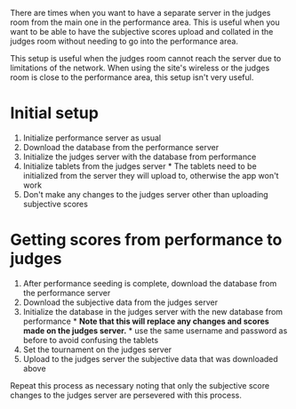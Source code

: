 There are times when you want to have a separate server in the judges room from the main one in the performance area.
This is useful when you want to be able to have the subjective scores upload and collated in the judges room without needing to go into the performance area.   

This setup is useful when the judges room cannot reach the server due to limitations of the network.
When using the site's wireless or the judges room is close to the performance area, this setup isn't very useful.


# Initial setup
  1. Initialize performance server as usual
  1. Download the database from the performance server
  1. Initialize the judges server with the database from performance
  1. Initialize tablets from the judges server
    * The tablets need to be initialized from the server they will upload to, otherwise the app won't work
  1. Don't make any changes to the judges server other than uploading subjective scores

# Getting scores from performance to judges
  1. After performance seeding is complete, download the database from the performance server
  1. Download the subjective data from the judges server
  1. Initialize the database in the judges server with the new database from performance
    * **Note that this will replace any changes and scores made on the judges server.**
    * use the same username and password as before to avoid confusing the tablets
  1. Set the tournament on the judges server
  1. Upload to the judges server the subjective data that was downloaded above

Repeat this process as necessary noting that only the subjective score changes to the judges server are persevered with this process.
